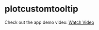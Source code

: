 # plotcustomtooltip

Check out the app demo video: [Watch Video](https://drive.google.com/drive/folders/102uKVG0-7PqpeOZW1F9vPeUqFC_P-7PK?usp=drive_link)
